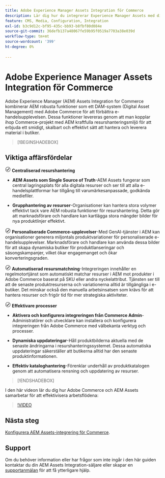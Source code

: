 ```yaml
---
title: Adobe Experience Manager Assets Integration för Commerce
description: Lär dig hur du integrerar Experience Manager Assets med din [!DNL Commerce] -instans för att få tillgång till ett oändligt antal mediefiler som kan användas i din butik.
feature: CMS, Media, Configuration, Integration
exl-id: b3c9d12c-bf95-435c-bb93-b8fbf80d084e
source-git-commit: 36defb137a48067fe59b95f0519a7703a38e039d
workflow-type: tm+mt
source-wordcount: '399'
ht-degree: 0%

---
```


# Adobe Experience Manager Assets Integration för Commerce

Adobe Experience Manager (AEM) Assets Integration for Commerce kombinerar AEM robusta funktioner som ett DAM-system (Digital Asset Management) med Adobe Commerce för att förbättra e-handelsupplevelsen. Dessa funktioner levereras genom att man kopplar ihop Commerce-projekt med AEM kraftfulla resurshanteringsmiljö för att erbjuda ett smidigt, skalbart och effektivt sätt att hantera och leverera material i butiker.

>[!BEGINSHADEBOX]

## Viktiga affärsfördelar

![kontrollera](assets/icon-check.png) **Centraliserad resurshantering**

- **AEM Assets som Single Source of Truth**-AEM Assets fungerar som central lagringsplats för alla digitala resurser och ser till att alla e-handelsplattformar har tillgång till varumärkesanpassade, godkända mediefiler.

- **Grupphantering av resurser**-Organisationer kan hantera stora volymer effektivt tack vare AEM robusta funktioner för resurshantering. Detta gör att marknadsförare och handlare kan kartlägga stora mängder bilder för nya produktlinjer effektivt.

![kontrollera](assets/icon-check.png) **Personaliserade Commerce-upplevelser**-Med GenAI-tjänster i AEM kan organisationer generera miljontals produktvariationer för personaliserade e-handelsupplevelser. Marknadsförare och handlare kan använda dessa bilder för att skapa dynamiska butiker för produktlanseringar och säsongskampanjer, vilket ökar engagemanget och ökar konverteringsgraden.

![check](assets/icon-check.png) **Automatiserad resursmatchning**-Integreringen innehåller en regelmotortjänst som automatiskt matchar resurser i AEM mot produkter i Adobe Commerce baserat på SKU eller andra nyckelattribut. Tjänsten ser till att de senaste produktresurserna och variationerna alltid är tillgängliga i e-butiker. Det minskar också den manuella arbetsinsatsen som krävs för att hantera resurser och frigör tid för mer strategiska aktiviteter.

![kontrollera](assets/icon-check.png) **Effektivare processer**

- **Aktivera och konfigurera integreringen från Commerce Admin**-Administratörer och utvecklare kan installera och konfigurera integreringen från Adobe Commerce med välbekanta verktyg och processer.

- **Dynamiska uppdateringar**-Håll produktbilderna aktuella med de senaste ändringarna i resurshanteringssystemet. Dessa automatiska uppdateringar säkerställer att butikerna alltid har den senaste produktinformationen.

- **Effektiv kataloghantering**-Förenklar underhåll av produktkatalogen genom att automatisera rensning och uppdatering av resurser.

>[!ENDSHADEBOX]

I den här videon lär du dig hur Adobe Commerce och AEM Assets samarbetar för att effektivisera arbetsflödena:

>[!VIDEO](https://video.tv.adobe.com/v/3447837)

## Nästa steg

[Konfigurera AEM Assets-integrering för Commerce](aem-assets-getting-started.md).

## Support

Om du behöver information eller har frågor som inte ingår i den här guiden kontaktar du din AEM Assets Integration-säljare eller skapar en [supportanmälan](https://experienceleague.adobe.com/docs/commerce-knowledge-base/kb/help-center-guide/magento-help-center-user-guide.html?lang=sv-SE#submit-ticket) för att få ytterligare hjälp.
